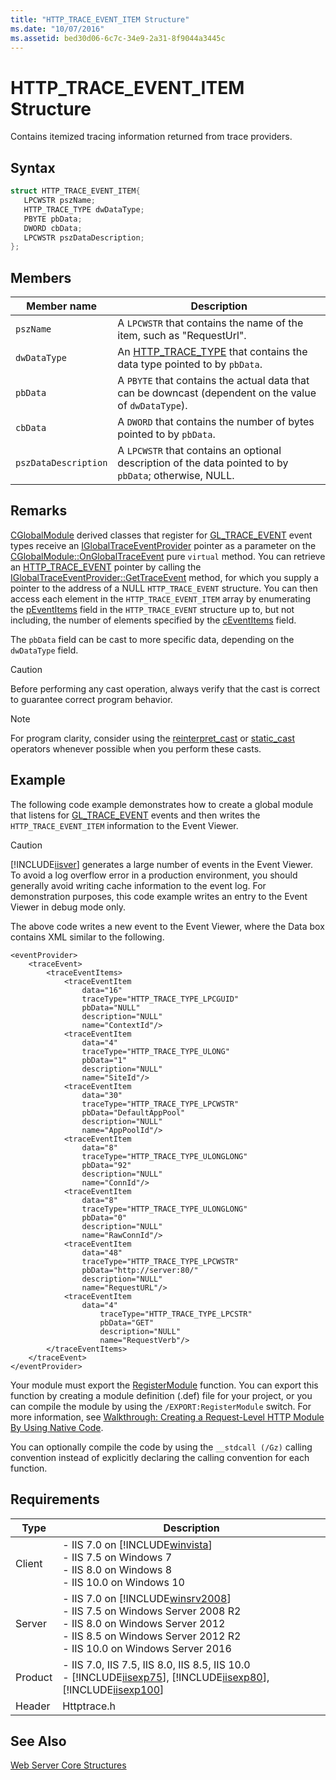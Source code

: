 ```yaml
---
title: "HTTP_TRACE_EVENT_ITEM Structure"
ms.date: "10/07/2016"
ms.assetid: bed30d06-6c7c-34e9-2a31-8f9044a3445c
---
```

# HTTP_TRACE_EVENT_ITEM Structure
Contains itemized tracing information returned from trace providers.  
  
## Syntax  
  
```cpp  
struct HTTP_TRACE_EVENT_ITEM{  
   LPCWSTR pszName;  
   HTTP_TRACE_TYPE dwDataType;  
   PBYTE pbData;  
   DWORD cbData;  
   LPCWSTR pszDataDescription;  
};  
```  
  
## Members  
  
|Member name|Description|  
|-----------------|-----------------|  
|`pszName`|A `LPCWSTR` that contains the name of the item, such as "RequestUrl".|  
|`dwDataType`|An [HTTP_TRACE_TYPE](../../web-development-reference\native-code-api-reference/http-trace-type-enumeration.md) that contains the data type pointed to by `pbData`.|  
|`pbData`|A `PBYTE` that contains the actual data that can be downcast (dependent on the value of `dwDataType`).|  
|`cbData`|A `DWORD` that contains the number of bytes pointed to by `pbData`.|  
|`pszDataDescription`|A `LPCWSTR` that contains an optional description of the data pointed to by `pbData`; otherwise, NULL.|  
  
## Remarks  
 [CGlobalModule](../../web-development-reference\native-code-api-reference/cglobalmodule-class.md) derived classes that register for [GL_TRACE_EVENT](../../web-development-reference\native-code-api-reference/request-processing-constants.md) event types receive an [IGlobalTraceEventProvider](../../web-development-reference\native-code-api-reference/iglobaltraceeventprovider-interface.md) pointer as a parameter on the [CGlobalModule::OnGlobalTraceEvent](../../web-development-reference\native-code-api-reference/cglobalmodule-onglobaltraceevent-method.md) pure `virtual` method. You can retrieve an [HTTP_TRACE_EVENT](../../web-development-reference\native-code-api-reference/http-trace-event-structure.md) pointer by calling the [IGlobalTraceEventProvider::GetTraceEvent](../../web-development-reference\native-code-api-reference/iglobaltraceeventprovider-gettraceevent-method.md) method, for which you supply a pointer to the address of a NULL `HTTP_TRACE_EVENT` structure. You can then access each element in the `HTTP_TRACE_EVENT_ITEM` array by enumerating the [pEventItems](../../web-development-reference\native-code-api-reference/http-trace-event-structure.md) field in the `HTTP_TRACE_EVENT` structure up to, but not including, the number of elements specified by the [cEventItems](../../web-development-reference\native-code-api-reference/http-trace-event-structure.md) field.  
  
 The `pbData` field can be cast to more specific data, depending on the `dwDataType` field.  
  
> [!CAUTION]
>  Before performing any cast operation, always verify that the cast is correct to guarantee correct program behavior.  
  
> [!NOTE]
>  For program clarity, consider using the [reinterpret_cast](https://go.microsoft.com/fwlink/?LinkId=57573) or [static_cast](https://go.microsoft.com/fwlink/?LinkId=57557) operators whenever possible when you perform these casts.  
  
## Example  
 The following code example demonstrates how to create a global module that listens for [GL_TRACE_EVENT](../../web-development-reference\native-code-api-reference/request-processing-constants.md) events and then writes the `HTTP_TRACE_EVENT_ITEM` information to the Event Viewer.  
  
> [!CAUTION]
>  [!INCLUDE[iisver](../../wmi-provider/includes/iisver-md.md)] generates a large number of events in the Event Viewer. To avoid a log overflow error in a production environment, you should generally avoid writing cache information to the event log. For demonstration purposes, this code example writes an entry to the Event Viewer in debug mode only.  
  
<!-- TODO: review snippet reference  [!CODE [Structs#3](Structs#3)]  -->  
  
 The above code writes a new event to the Event Viewer, where the Data box contains XML similar to the following.  
  
```  
<eventProvider>  
    <traceEvent>  
        <traceEventItems>  
            <traceEventItem   
                data="16"   
                traceType="HTTP_TRACE_TYPE_LPCGUID"   
                pbData="NULL"   
                description="NULL"   
                name="ContextId"/>  
            <traceEventItem   
                data="4"   
                traceType="HTTP_TRACE_TYPE_ULONG"   
                pbData="1"   
                description="NULL"   
                name="SiteId"/>  
            <traceEventItem   
                data="30"   
                traceType="HTTP_TRACE_TYPE_LPCWSTR"   
                pbData="DefaultAppPool"   
                description="NULL"   
                name="AppPoolId"/>  
            <traceEventItem   
                data="8"   
                traceType="HTTP_TRACE_TYPE_ULONGLONG"   
                pbData="92"   
                description="NULL"   
                name="ConnId"/>  
            <traceEventItem   
                data="8"   
                traceType="HTTP_TRACE_TYPE_ULONGLONG"   
                pbData="0"   
                description="NULL"   
                name="RawConnId"/>  
            <traceEventItem   
                data="48"   
                traceType="HTTP_TRACE_TYPE_LPCWSTR"   
                pbData="http://server:80/"   
                description="NULL"   
                name="RequestURL"/>  
            <traceEventItem   
                data="4"   
                    traceType="HTTP_TRACE_TYPE_LPCSTR"   
                    pbData="GET"   
                    description="NULL"   
                    name="RequestVerb"/>  
        </traceEventItems>  
    </traceEvent>  
</eventProvider>  
```  
  
 Your module must export the [RegisterModule](../../web-development-reference\native-code-api-reference/pfn-registermodule-function.md) function. You can export this function by creating a module definition (.def) file for your project, or you can compile the module by using the `/EXPORT:RegisterModule` switch. For more information, see [Walkthrough: Creating a Request-Level HTTP Module By Using Native Code](../../web-development-reference\native-code-development-overview\walkthrough-creating-a-request-level-http-module-by-using-native-code.md).  
  
 You can optionally compile the code by using the `__stdcall (/Gz)` calling convention instead of explicitly declaring the calling convention for each function.  
  
## Requirements  
  
|Type|Description|  
|----------|-----------------|  
|Client|-   IIS 7.0 on [!INCLUDE[winvista](../../wmi-provider/includes/winvista-md.md)]<br />-   IIS 7.5 on Windows 7<br />-   IIS 8.0 on Windows 8<br />-   IIS 10.0 on Windows 10|  
|Server|-   IIS 7.0 on [!INCLUDE[winsrv2008](../../wmi-provider/includes/winsrv2008-md.md)]<br />-   IIS 7.5 on Windows Server 2008 R2<br />-   IIS 8.0 on Windows Server 2012<br />-   IIS 8.5 on Windows Server 2012 R2<br />-   IIS 10.0 on Windows Server 2016|  
|Product|-   IIS 7.0, IIS 7.5, IIS 8.0, IIS 8.5, IIS 10.0<br />-   [!INCLUDE[iisexp75](../../web-development-reference/native-code-api-reference/includes/iisexp75-md.md)], [!INCLUDE[iisexp80](../../web-development-reference/native-code-api-reference/includes/iisexp80-md.md)], [!INCLUDE[iisexp100](../../web-development-reference/native-code-api-reference/includes/iisexp100-md.md)]|  
|Header|Httptrace.h|  
  
## See Also  
 [Web Server Core Structures](../../web-development-reference\native-code-api-reference/web-server-core-structures.md)